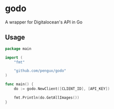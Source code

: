 # godo

A wrapper for Digitalocean's API in Go

## Usage
```go
package main

import (
	"fmt"

	"github.com/pengux/godo"
)

func main() {
	do := godo.NewClient([CLIENT_ID], [API_KEY])

	fmt.Println(do.GetAllImages())
}
```
